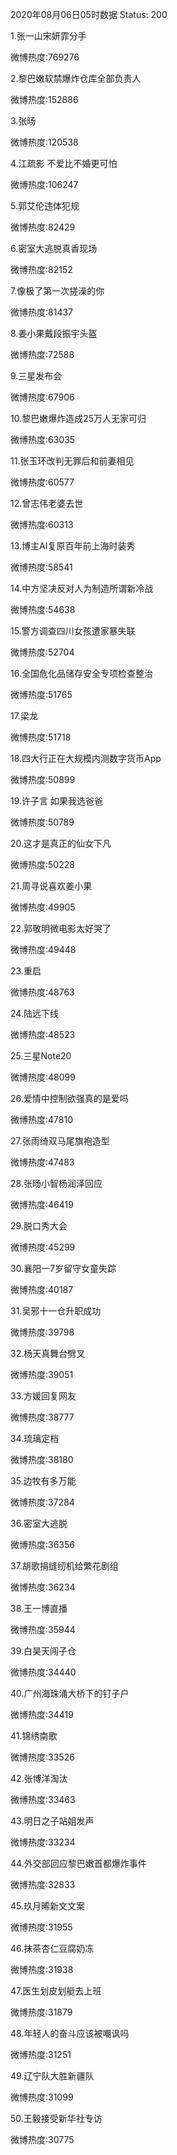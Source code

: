 2020年08月06日05时数据
Status: 200

1.张一山宋妍霏分手

微博热度:769276

2.黎巴嫩软禁爆炸仓库全部负责人

微博热度:152886

3.张旸

微博热度:120538

4.江疏影 不爱比不婚更可怕

微博热度:106247

5.郭艾伦违体犯规

微博热度:82429

6.密室大逃脱真香现场

微博热度:82152

7.像极了第一次搓澡的你

微博热度:81437

8.姜小果戴段振宇头盔

微博热度:72588

9.三星发布会

微博热度:67906

10.黎巴嫩爆炸造成25万人无家可归

微博热度:63035

11.张玉环改判无罪后和前妻相见

微博热度:60577

12.曾志伟老婆去世

微博热度:60313

13.博主AI复原百年前上海时装秀

微博热度:58541

14.中方坚决反对人为制造所谓新冷战

微博热度:54638

15.警方调查四川女孩遭家暴失联

微博热度:52704

16.全国危化品储存安全专项检查整治

微博热度:51765

17.梁龙

微博热度:51718

18.四大行正在大规模内测数字货币App

微博热度:50899

19.许子言 如果我选爸爸

微博热度:50789

20.这才是真正的仙女下凡

微博热度:50228

21.周寻说喜欢姜小果

微博热度:49905

22.郭敬明微电影太好哭了

微博热度:49448

23.重启

微博热度:48763

24.陆远下线

微博热度:48523

25.三星Note20

微博热度:48099

26.爱情中控制欲强真的是爱吗

微博热度:47810

27.张雨绮双马尾旗袍造型

微博热度:47483

28.张旸小智杨润泽回应

微博热度:46419

29.脱口秀大会

微博热度:45299

30.襄阳一7岁留守女童失踪

微博热度:40187

31.吴邪十一仓升职成功

微博热度:39798

32.杨天真舞台劈叉

微博热度:39051

33.方媛回复网友

微博热度:38777

34.琉璃定档

微博热度:38180

35.边牧有多万能

微博热度:37284

36.密室大逃脱

微博热度:36356

37.胡歌捐缝纫机给繁花剧组

微博热度:36234

38.王一博直播

微博热度:35944

39.白昊天闯子仓

微博热度:34440

40.广州海珠涌大桥下的钉子户

微博热度:34419

41.锦绣南歌

微博热度:33526

42.张博洋淘汰

微博热度:33463

43.明日之子站姐发声

微博热度:33234

44.外交部回应黎巴嫩首都爆炸事件

微博热度:32833

45.玖月晞新文文案

微博热度:31955

46.抹茶杏仁豆腐奶冻

微博热度:31938

47.医生划皮划艇去上班

微博热度:31879

48.年轻人的奋斗应该被嘲讽吗

微博热度:31251

49.辽宁队大胜新疆队

微博热度:31099

50.王毅接受新华社专访

微博热度:30775

